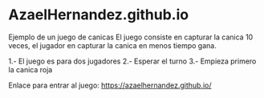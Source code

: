 # AzaelHernandez.github.io
Ejemplo de un juego de canicas
El juego consiste en capturar la canica 10 veces, el jugador en capturar la canica en menos tiempo gana.

1.- El juego es para dos jugadores
2.- Esperar el turno
3.- Empieza primero la canica roja

Enlace para entrar al juego: https://azaelhernandez.github.io/
